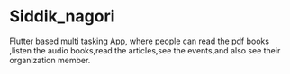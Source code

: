 # Siddik_nagori
Flutter based multi tasking App, where people can read the pdf books ,listen the audio books,read the articles,see the events,and also see their organization member.
